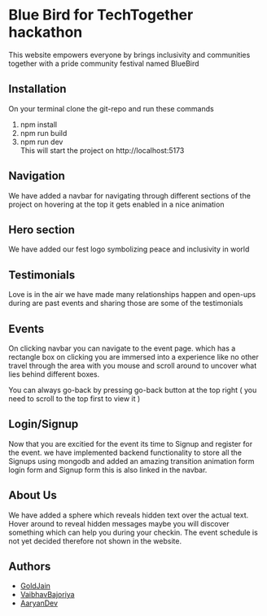 
# Blue Bird for TechTogether hackathon

This website empowers everyone by brings inclusivity and communities together with a pride community festival named BlueBird




## Installation

On your terminal clone the git-repo and run these commands
1) npm install 
2) npm run build
3) npm run dev  
This will start the project on http://localhost:5173

## Navigation
We have added a navbar for navigating through different sections of the project on hovering at the top it gets enabled in a nice animation

## Hero section
We have added our fest logo symbolizing peace and inclusivity in world

## Testimonials
Love is in the air we have made many relationships happen and open-ups during are past events and sharing those are some of the testimonials



## Events
On clicking navbar you can navigate to the event page. which has a rectangle box on clicking you are immersed into a experience like no other travel through the area with you mouse and scroll around to uncover what lies behind different boxes.

You can always go-back by pressing go-back button at the top right ( you need to scroll to the top first to view it )
## Login/Signup
Now that you are excitied for the event its time to Signup and register for the event. we have implemented backend functionality to store all the Signups using mongodb and added an amazing transition animation form login form and Signup form this is also linked in the navbar.



## About Us
We have added a sphere which reveals hidden text over the actual text. Hover around to reveal hidden messages maybe you will discover something which can help you during your checkin.
The event schedule is not yet decided therefore not shown in the website.
## Authors

- [GoldJain](https://www.github.com/SiddharthPalod)
- [VaibhavBajoriya](https://www.github.com/VaibhavBajoriya)
- [AaryanDev](https://www.github.com/AaryanAjithDev)

